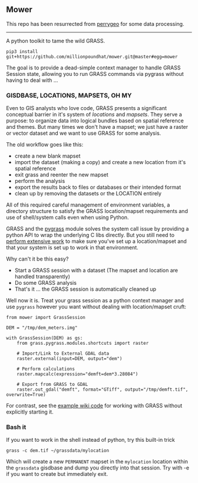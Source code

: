 ## Mower
This repo has been resurrected from [perrygeo](https://github.com/perrygeo/mower) for some data processing. 

<hr>

A python toolkit to tame the wild GRASS. 

```
pip3 install git+https://github.com/millionpoundhat/mower.git@master#egg=mower
```

The goal is to provide a dead-simple context manager to handle GRASS Session state, allowing you to
run GRASS commands via pygrass without having to deal with ...

### GISDBASE, LOCATIONS, MAPSETS, OH MY
Even to GIS analysts who love code, GRASS presents a significant conceptual barrier in it's system of 
*locations* and *mapsets*. They serve a purpose: to organize data into logical bundles based on spatial reference
and themes. But many times we don't have a mapset; we just have a raster or vector dataset and we want to
use GRASS for some analysis.

The old workflow goes like this:
* create a new blank mapset
* import the dataset (making a copy) and create a new location from it's spatial reference
* exit grass and reenter the new mapset
* perform the analysis
* export the results back to files or databases or their intended format
* clean up by removing the datasets or the LOCATION entirely

All of this required careful management of environment variables, a directory structure
to satisfy the GRASS location/mapset requirements and use of shell/system calls
even when using Python.

GRASS and the [pygrass](http://grasswiki.osgeo.org/wiki/Python/pygrass) module solves the system call issue by providing a python 
API to wrap the underlying C libs directly. But you still need to 
[perform extensive work](http://grasswiki.osgeo.org/wiki/Working_with_GRASS_without_starting_it_explicitly#Python:_GRASS_GIS_7_without_existing_location_using_metadata_only) to make sure you've set up a location/mapset and that your
system is set up to work in that environment.

Why can't it be this easy?
* Start a GRASS session with a dataset (The mapset and location are handled transparently)
* Do some GRASS analysis
* That's it ... the GRASS session is automatically cleaned up

Well now it is. Treat your grass session as a python context manager and use `pygrass`
however you want without dealing with location/mapset cruft:

	from mower import GrassSession

	DEM = "/tmp/dem_meters.img"

	with GrassSession(DEM) as gs:
	    from grass.pygrass.modules.shortcuts import raster

	    # Import/Link to External GDAL data
	    raster.external(input=DEM, output="dem")

	    # Perform calculations
	    raster.mapcalc(expression="demft=dem*3.28084")

	    # Export from GRASS to GDAL
	    raster.out_gdal("demft", format="GTiff", output="/tmp/demft.tif", overwrite=True)

For contrast, see the [example wiki code](http://grasswiki.osgeo.org/wiki/Working_with_GRASS_without_starting_it_explicitly#Python:_GRASS_GIS_7_without_existing_location_using_metadata_only) for working with GRASS without explicitly starting it.


### Bash it

If you want to work in the shell instead of python, try this built-in trick

    grass -c dem.tif ~/grassdata/mylocation

Which will create a new `PERMANENT` mapset in the `mylocation` location within the
`grassdata` gisdbase and dump you directly into that session. Try with -e if you want to create
but immediately exit.
